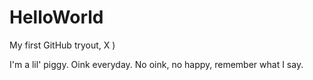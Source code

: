 # HelloWorld
My first GitHub tryout, X )

I'm a lil' piggy. Oink everyday. No oink, no happy, remember what I say.
